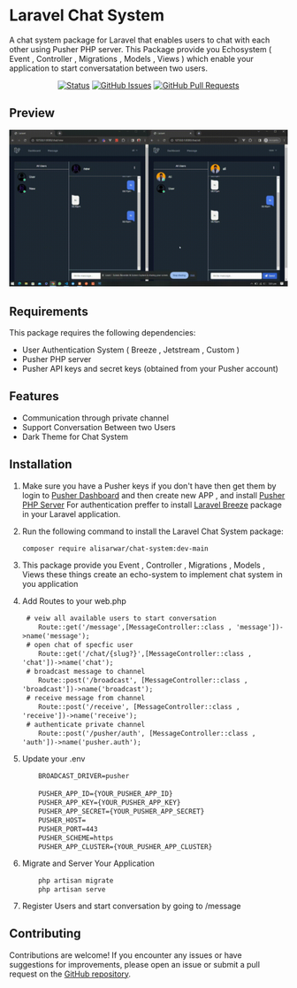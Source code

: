 # Laravel Chat System

A chat system package for Laravel that enables users to chat with each other using Pusher PHP server. This Package provide you Echosystem ( Event , Controller , Migrations , Models , Views ) which enable your application to start conversatation between two users.

<div align="center">

[![Status](https://img.shields.io/badge/status-active-success.svg)]()
[![GitHub Issues](https://img.shields.io/github/issues/alibinsarwar/chat-system)](https://github.com/alibinsarwar/chat-system/issues)
[![GitHub Pull Requests](https://img.shields.io/github/issues-pr/alibinsarwar/chat-system)](https://github.com/alibinsarwar/chat-system/pulls)

</div>

## Preview

[![Chat System Preview](preview/preview.gif)](preview/preview.mp4)

## Requirements

This package requires the following dependencies:

- User Authentication System ( Breeze , Jetstream , Custom )
- Pusher PHP server
- Pusher API keys and secret keys (obtained from your Pusher account)

## Features

- Communication through private channel
- Support Conversation Between two Users
- Dark Theme for Chat System

## Installation

1. Make sure you have a Pusher keys if you don't have then get them by login to [Pusher Dashboard](https://dashboard.pusher.com/) and then create new APP , and install [Pusher PHP Server](https://github.com/pusher/pusher-http-php) For authentication preffer to install [Laravel Breeze](https://github.com/laravel/breeze) package in your Laravel application.

2. Run the following command to install the Laravel Chat System package:

   ```shell
   composer require alisarwar/chat-system:dev-main
   ```

3. This package provide you Event , Controller , Migrations , Models , Views these things create an echo-system to implement chat system in you application

4. Add Routes to your web.php

   ```shell
    # veiw all available users to start conversation
       Route::get('/message',[MessageController::class , 'message'])->name('message');
    # open chat of specfic user
       Route::get('/chat/{slug?}',[MessageController::class , 'chat'])->name('chat');
    # broadcast message to channel
       Route::post('/broadcast', [MessageController::class , 'broadcast'])->name('broadcast');
    # receive message from channel
       Route::post('/receive', [MessageController::class , 'receive'])->name('receive');
    # authenticate private channel
       Route::post('/pusher/auth', [MessageController::class , 'auth'])->name('pusher.auth');
   ```

5. Update your .env

   ```shell
       BROADCAST_DRIVER=pusher

       PUSHER_APP_ID={YOUR_PUSHER_APP_ID}
       PUSHER_APP_KEY={YOUR_PUSHER_APP_KEY}
       PUSHER_APP_SECRET={YOUR_PUSHER_APP_SECRET}
       PUSHER_HOST=
       PUSHER_PORT=443
       PUSHER_SCHEME=https
       PUSHER_APP_CLUSTER={YOUR_PUSHER_APP_CLUSTER}
   ```

6. Migrate and Server Your Application

   ```shell
       php artisan migrate
       php artisan serve
   ```

7. Register Users and start conversation by going to /message

## Contributing

Contributions are welcome! If you encounter any issues or have suggestions for improvements, please open an issue or submit a pull request on the [GitHub repository](https://github.com/alibinsarwar/chat-system).
